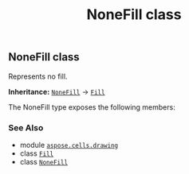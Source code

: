 ﻿---
title: NoneFill class
second_title: Aspose.Cells for Python via .NET API References
description: 
type: docs
weight: 390
url: /aspose.cells.drawing/nonefill/
is_root: false
---

## NoneFill class

Represents no fill.



**Inheritance:** [`NoneFill`](/cells/python-net/aspose.cells.drawing/nonefill) → 
[`Fill`](/cells/python-net/aspose.cells.drawing/fill)



The NoneFill type exposes the following members:


### See Also
* module [`aspose.cells.drawing`](..)
* class [`Fill`](/cells/python-net/aspose.cells.drawing/fill)
* class [`NoneFill`](/cells/python-net/aspose.cells.drawing/nonefill)
